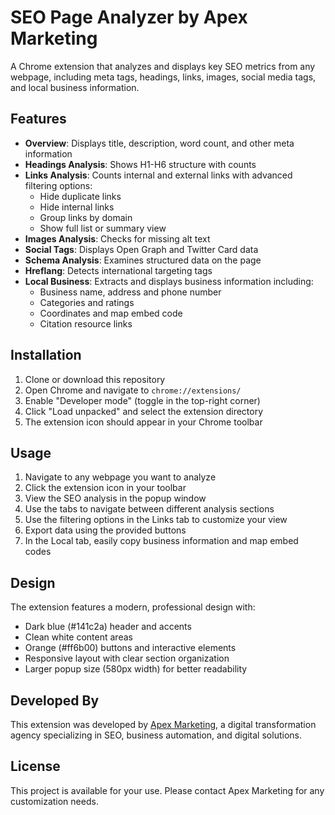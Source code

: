 # SEO Page Analyzer by Apex Marketing

A Chrome extension that analyzes and displays key SEO metrics from any webpage, including meta tags, headings, links, images, social media tags, and local business information.

## Features

- **Overview**: Displays title, description, word count, and other meta information
- **Headings Analysis**: Shows H1-H6 structure with counts
- **Links Analysis**: Counts internal and external links with advanced filtering options:
  - Hide duplicate links
  - Hide internal links
  - Group links by domain
  - Show full list or summary view
- **Images Analysis**: Checks for missing alt text
- **Social Tags**: Displays Open Graph and Twitter Card data
- **Schema Analysis**: Examines structured data on the page
- **Hreflang**: Detects international targeting tags
- **Local Business**: Extracts and displays business information including:
  - Business name, address and phone number
  - Categories and ratings
  - Coordinates and map embed code
  - Citation resource links

## Installation

1. Clone or download this repository
2. Open Chrome and navigate to `chrome://extensions/`
3. Enable "Developer mode" (toggle in the top-right corner)
4. Click "Load unpacked" and select the extension directory
5. The extension icon should appear in your Chrome toolbar

## Usage

1. Navigate to any webpage you want to analyze
2. Click the extension icon in your toolbar
3. View the SEO analysis in the popup window
4. Use the tabs to navigate between different analysis sections
5. Use the filtering options in the Links tab to customize your view
6. Export data using the provided buttons
7. In the Local tab, easily copy business information and map embed codes

## Design

The extension features a modern, professional design with:
- Dark blue (#141c2a) header and accents
- Clean white content areas
- Orange (#ff6b00) buttons and interactive elements
- Responsive layout with clear section organization
- Larger popup size (580px width) for better readability

## Developed By

This extension was developed by [Apex Marketing](https://apexmarketing.co.uk/seo-analyzer/), a digital transformation agency specializing in SEO, business automation, and digital solutions.

## License

This project is available for your use. Please contact Apex Marketing for any customization needs.
